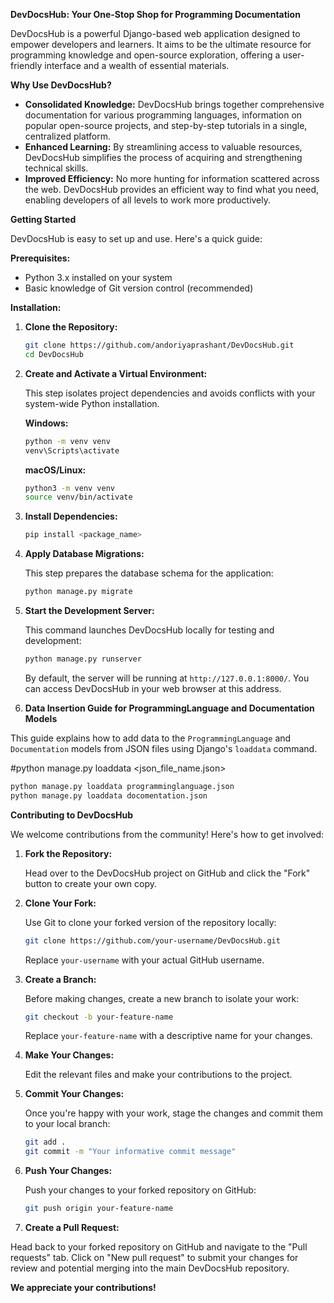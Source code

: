 **DevDocsHub: Your One-Stop Shop for Programming Documentation**

DevDocsHub is a powerful Django-based web application designed to empower developers and learners. It aims to be the ultimate resource for programming knowledge and open-source exploration, offering a user-friendly interface and a wealth of essential materials.

**Why Use DevDocsHub?**

* **Consolidated Knowledge:** DevDocsHub brings together comprehensive documentation for various programming languages, information on popular open-source projects, and step-by-step tutorials in a single, centralized platform.
* **Enhanced Learning:** By streamlining access to valuable resources, DevDocsHub simplifies the process of acquiring and strengthening technical skills.
* **Improved Efficiency:**  No more hunting for information scattered across the web. DevDocsHub provides an efficient way to find what you need, enabling developers of all levels to work more productively.

**Getting Started**

DevDocsHub is easy to set up and use. Here's a quick guide:

**Prerequisites:**

* Python 3.x installed on your system
* Basic knowledge of Git version control (recommended)

**Installation:**

1. **Clone the Repository:**

   ```bash
   git clone https://github.com/andoriyaprashant/DevDocsHub.git
   cd DevDocsHub
   ```

2. **Create and Activate a Virtual Environment:**

   This step isolates project dependencies and avoids conflicts with your system-wide Python installation. 

   **Windows:**

   ```bash
   python -m venv venv
   venv\Scripts\activate
   ```

   **macOS/Linux:**

   ```bash
   python3 -m venv venv
   source venv/bin/activate
   ```

3. **Install Dependencies:**

   ```bash
   pip install <package_name>
   ```

4. **Apply Database Migrations:**

   This step prepares the database schema for the application:

   ```bash
   python manage.py migrate
   ```

5. **Start the Development Server:**

   This command launches DevDocsHub locally for testing and development:

   ```bash
   python manage.py runserver
   ```

   By default, the server will be running at `http://127.0.0.1:8000/`. You can access DevDocsHub in your web browser at this address.

6. **Data Insertion Guide for ProgrammingLanguage and Documentation Models**

This guide explains how to add data to the `ProgrammingLanguage` and `Documentation` models from JSON files using Django's `loaddata` command.

   #python manage.py loaddata <json_file_name.json>
   
   ```bash
   python manage.py loaddata programminglanguage.json
   python manage.py loaddata docomentation.json
   ```

**Contributing to DevDocsHub**

We welcome contributions from the community! Here's how to get involved:

1. **Fork the Repository:**

   Head over to the DevDocsHub project on GitHub and click the "Fork" button to create your own copy. 

2. **Clone Your Fork:**

   Use Git to clone your forked version of the repository locally:

   ```bash
   git clone https://github.com/your-username/DevDocsHub.git
   ```
   Replace `your-username` with your actual GitHub username.

3. **Create a Branch:**

   Before making changes, create a new branch to isolate your work:

   ```bash
   git checkout -b your-feature-name
   ```
   Replace `your-feature-name` with a descriptive name for your changes.

4. **Make Your Changes:**

   Edit the relevant files and make your contributions to the project.

5. **Commit Your Changes:**

   Once you're happy with your work, stage the changes and commit them to your local branch:

   ```bash
   git add .
   git commit -m "Your informative commit message"
   ```

6. **Push Your Changes:**

   Push your changes to your forked repository on GitHub:

   ```bash
   git push origin your-feature-name
   ```

7. **Create a Pull Request:**

Head back to your forked repository on GitHub and navigate to the "Pull requests" tab. Click on "New pull request" to submit your changes for review and potential merging into the main DevDocsHub repository.

**We appreciate your contributions!**


  




